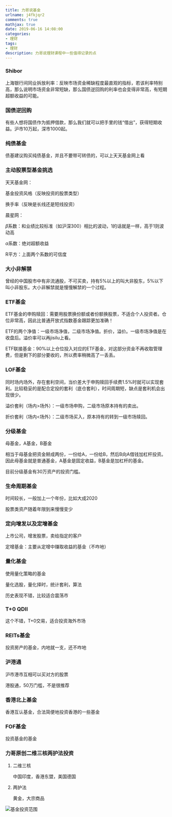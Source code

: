 ```yaml
---
title: 力哥说基金
urlname: j4fkjqr2
comments: true
mathjax: true
date: 2019-06-16 14:08:00
categories:
- 理财
tags:
- 理财
description: 力哥说理财课程中一些值得记录的点
---
```


### Shibor

上海银行间同业拆放利率：反映市场资金稀缺程度最直观的指标，若该利率特别高，那么说明市场资金非常短缺，那么国债逆回购的利率也会变得非常高，有短期超额收益的可能。

### 国债逆回购

有些人想将国债作为抵押借款，那么我们就可以把手里的钱“借出”，获得短期收益。沪市10万起，深市1000起。

### 纯债基金

债基建议购买纯债基金，并且不要带可转债的，可以上天天基金网上看

### 主动股票型基金挑选

天天基金网：

基金投资风格（反映投资的股票类型）

换手率（反映是长线还是短线投资）

晨星网：

$\beta$系数：和业绩比较标准（如沪深300）相比的波动，1的话就是一样，高于1则波动高

$\alpha$系数：绝对超额收益

R平方：上面两个系数的可信度

### 大小非解禁

曾经的中国股市中有非流通股，不可买卖，持有5%以上的叫大非股东，5%以下叫小非股东。大小非解禁就是慢慢解禁的一个过程。

### ETF基金

ETF基金的申购赎回：需要用股票换份额或者份额换股票，不适合个人投资者。仓位非常高，因此比普通开放式指数基金跟踪更加准确！

ETF的两个净值：一级市场净值，二级市场净值。折价，溢价。一级市场净值是在收盘后。溢价率可以再jisilu上看。

ETF联接基金：90%以上仓位投入对应的ETF基金，对这部分资金不再收取管理费，但是剩下的部分要收的，所以费率稍微高了一丢丢。

### LOF基金

同时场内场外，存在套利空间，当价差大于申购赎回手续费1.5%时就可以实现套利。比较稳妥的是配合定投的套利（底仓套利），时间周期短，缺点是套利机会出现很少。

溢价套利（场内>场外）：一级市场申购，二级市场原本持有的卖出。

折价套利（场内<场外）：二级市场买入，原本持有的转到一级市场赎回。

### 分级基金

母基金，A基金，B基金

相当于母基金把资金掰成两份，一份给A，一份给B，然后B向A借钱加杠杆投资。因此母基金就是普通基金，A基金是固定收益，B基金是加杠杆的基金。

目前分级基金有30万资产的投资门槛。

### 生命周期基金

时间较长，一般加上一个年份，比如大成2020

股票类资产随着年限到来慢慢变少 

### 定向增发以及定增基金

上市公司，增发股票，卖给指定的客户

定增基金：主要从定增中赚取收益的基金（不咋地）

### 量化基金

使用量化策略的基金

量化选股，量化择时，统计套利，算法

历史表现不错，比较适合震荡市

### T+0 QDII

这个不错，T+0交易，适合投资海外市场

### REITs基金

投资房产的基金，内地就一支，还不咋地

### 沪港通

沪市港市互相可以买对方的股票

港股通，50万门槛，不是很推荐

### 香港北上基金

香港互认基金，合法简便地投资香港的一些基金

### FOF基金

投资基金的基金

### 力哥原创二维三核两护法投资

1. 二维三核

   中国印度，香港东盟，美国德国

2. 两护法

   黄金，大宗商品

![基金投资范围](/images/力哥基金投资.png)